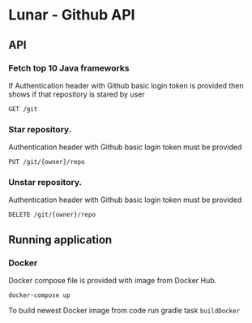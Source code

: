 # Lunar - Github API 

## API
### Fetch top 10 Java frameworks
If Authentication header with Github basic login token is provided then shows if that repository is stared by user
```
GET /git
```

### Star repository. 
Authentication header with Github basic login token must be provided
```
PUT /git/{owner}/repo
```

### Unstar repository. 
Authentication header with Github basic login token must be provided

```
DELETE /git/{owner}/repo
```

## Running application

### Docker
Docker compose file is provided with image from Docker Hub. 
```
docker-compose up
```
To build newest Docker image from code run gradle task `buildDocker`